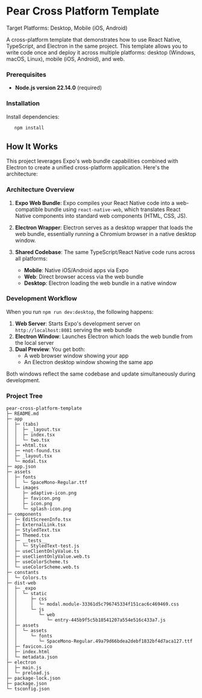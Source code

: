 # Pear Cross Platform Template

Target Platforms: Desktop, Mobile (iOS, Android)

A cross-platform template that demonstrates how to use React Native, TypeScript, and Electron in the same project. This template allows you to write code once and deploy it across multiple platforms: desktop (Windows, macOS, Linux), mobile (iOS, Android), and web.

### Prerequisites

- **Node.js version 22.14.0** (required)

### Installation

Install dependencies:
```bash
   npm install
```

## How It Works

This project leverages Expo's web bundle capabilities combined with Electron to create a unified cross-platform application. Here's the architecture:

### Architecture Overview

1. **Expo Web Bundle**: Expo compiles your React Native code into a web-compatible bundle using `react-native-web`, which translates React Native components into standard web components (HTML, CSS, JS).

2. **Electron Wrapper**: Electron serves as a desktop wrapper that loads the web bundle, essentially running a Chromium browser in a native desktop window.

3. **Shared Codebase**: The same TypeScript/React Native code runs across all platforms:
   - **Mobile**: Native iOS/Android apps via Expo
   - **Web**: Direct browser access via the web bundle
   - **Desktop**: Electron loading the web bundle in a native window

### Development Workflow

When you run `npm run dev:desktop`, the following happens:

1. **Web Server**: Starts Expo's development server on `http://localhost:8081` serving the web bundle
2. **Electron Window**: Launches Electron which loads the web bundle from the local server
3. **Dual Preview**: You get both:
   - A web browser window showing your app
   - An Electron desktop window showing the same app

Both windows reflect the same codebase and update simultaneously during development.

### Project Tree


```
pear-cross-platform-template
├─ README.md
├─ app
│  ├─ (tabs)
│  │  ├─ _layout.tsx
│  │  ├─ index.tsx
│  │  └─ two.tsx
│  ├─ +html.tsx
│  ├─ +not-found.tsx
│  ├─ _layout.tsx
│  └─ modal.tsx
├─ app.json
├─ assets
│  ├─ fonts
│  │  └─ SpaceMono-Regular.ttf
│  └─ images
│     ├─ adaptive-icon.png
│     ├─ favicon.png
│     ├─ icon.png
│     └─ splash-icon.png
├─ components
│  ├─ EditScreenInfo.tsx
│  ├─ ExternalLink.tsx
│  ├─ StyledText.tsx
│  ├─ Themed.tsx
│  ├─ __tests__
│  │  └─ StyledText-test.js
│  ├─ useClientOnlyValue.ts
│  ├─ useClientOnlyValue.web.ts
│  ├─ useColorScheme.ts
│  └─ useColorScheme.web.ts
├─ constants
│  └─ Colors.ts
├─ dist-web
│  ├─ _expo
│  │  └─ static
│  │     ├─ css
│  │     │  └─ modal.module-33361d5c796745334f151cac6c469469.css
│  │     └─ js
│  │        └─ web
│  │           └─ entry-445b9f5c5b18541207a554e516c433a7.js
│  ├─ assets
│  │  └─ assets
│  │     └─ fonts
│  │        └─ SpaceMono-Regular.49a79d66bdea2debf1832bf4d7aca127.ttf
│  ├─ favicon.ico
│  ├─ index.html
│  └─ metadata.json
├─ electron
│  ├─ main.js
│  └─ preload.js
├─ package-lock.json
├─ package.json
└─ tsconfig.json

```
